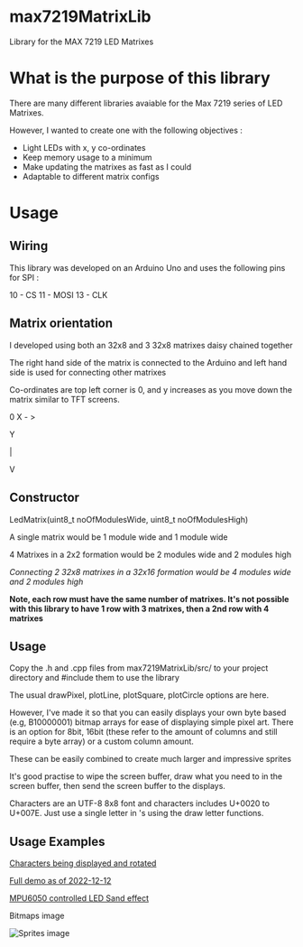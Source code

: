 # max7219MatrixLib
Library for the MAX 7219 LED Matrixes

What is the purpose of this library
===================================

There are many different libraries avaiable for the Max 7219 series of LED Matrixes.

However, I wanted to create one with the following objectives :

- Light LEDs with x, y co-ordinates
- Keep memory usage to a minimum
- Make updating the matrixes as fast as I could
- Adaptable to different matrix configs

Usage
=====

Wiring
------

This library was developed on an Arduino Uno and uses the following pins for SPI :

10 - CS
11 - MOSI
13 - CLK

Matrix orientation
------------------
I developed using both an 32x8 and 3 32x8 matrixes daisy chained together

The right hand side of the matrix is connected to the Arduino and left hand side is used for connecting other matrixes

Co-ordinates are top left corner is 0, and y increases as you move down the matrix similar to TFT screens.

0 X - >

Y

|

V

Constructor
-----------

LedMatrix(uint8_t noOfModulesWide, uint8_t noOfModulesHigh)

A single matrix would be 1 module wide and 1 module wide

4 Matrixes in a 2x2 formation would be 2 modules wide and 2 modules high

_Connecting 2 32x8 matrixes in a 32x16 formation would be 4 modules wide and 2 modules high_

__Note, each row must have the same number of matrixes. It's not possible with this library to have 1 row with 3 matrixes, then a 2nd row with 4 matrixes__

Usage
-----

Copy the .h and .cpp files from max7219MatrixLib/src/ to your project directory and #include them to use the library

The usual drawPixel, plotLine, plotSquare, plotCircle options are here.

However, I've made it so that you can easily displays your own byte based (e.g, B10000001) bitmap arrays for ease of displaying simple pixel art.
There is an option for 8bit, 16bit (these refer to the amount of columns and still require a byte array) or a custom column amount.

These can be easily combined to create much larger and impressive sprites

It's good practise to wipe the screen buffer, draw what you need to in the screen buffer, then send the screen buffer to the displays.

Characters are an UTF-8 8x8 font and characters includes U+0020 to U+007E. Just use a single letter in 's using the draw letter functions.

Usage Examples
--------------

[Characters being displayed and rotated](https://youtu.be/Md17N4Kh_fQ)

[Full demo as of 2022-12-12](https://www.youtube.com/watch?v=S0076WmlEyU)

[MPU6050 controlled LED Sand effect](https://youtu.be/VmF_7_NJ_H0)

Bitmaps image

![Sprites image](https://i.ibb.co/1s3WGxz/20221112-190850.jpg)
